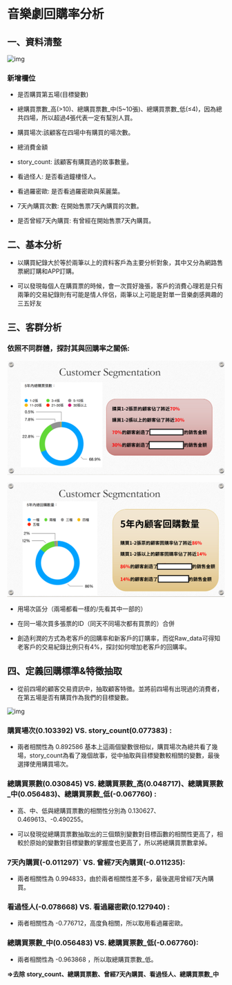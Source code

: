 # 音樂劇回購率分析

## 一、資料清整

![img](https://smalleye.notion.site/image/https%3A%2F%2Fs3-us-west-2.amazonaws.com%2Fsecure.notion-static.com%2Faad5c501-2cdf-4dbe-9e99-f8b5951d4710%2FUntitled.png?id=63283878-7ab2-4151-8599-a89a632778b0&table=block&spaceId=59f256b6-d360-48d1-a0bd-59ce111bafb5&width=2000&userId=&cache=v2)

### 新增欄位

* 是否購買第五場(目標變數)

* 總購買票數_高(>10)、總購買票數_中(5~10張)、總購買票數_低(≤4)，因為總共四場，所以超過4張代表一定有幫別人買。

* 購買場次:該顧客在四場中有購買的場次數。

* 總消費金額

* story_count: 該顧客有購買過的故事數量。

* 看過怪人: 是否看過鐘樓怪人。

* 看過羅密歐: 是否看過羅密歐與茱麗葉。

* 7天內購買次數: 在開始售票7天內購買的次數。

* 是否曾經7天內購買: 有曾經在開始售票7天內購買。

## 二、基本分析

* 以購買紀錄大於等於兩筆以上的資料客戶為主要分析對象，其中又分為網路售票網訂購和APP訂購。

* 可以發現每個人在購買票的時候，會一次買好幾張，客戶的消費心理若是只有兩筆的交易紀錄則有可能是情人伴侶，兩筆以上可能是對單一音樂劇感興趣的三五好友

## 三、客群分析

### 依照不同群體，探討其與回購率之關係:

![img](https://github.com/jason-28/Learning-Note/blob/main/img/%E5%9B%9E%E8%B3%BC1)

![img](https://github.com/jason-28/Learning-Note/blob/main/img/%E5%9B%9E%E8%B3%BC2)

* 用場次區分（兩場都看一樣的/先看其中一部的）

* 在同一場次買多張票的ID（同天不同場次都有買票的）合併

* 創造利潤的方式為老客戶的回購率和新客戶的訂購率，而從Raw_data可得知老客戶的交易紀錄比例只有4%，探討如何增加老客戶的回購率。

## 四、定義回購標準&特徵抽取

* 從前四場的顧客交易資訊中，抽取顧客特徵。並將前四場有出現過的消費者，在第五場是否有購買作為我們的目標變數。

![img](https://smalleye.notion.site/image/https%3A%2F%2Fs3-us-west-2.amazonaws.com%2Fsecure.notion-static.com%2F72c2b28f-7dce-45f3-9e15-10cd746666db%2FUntitled.png?id=0580f242-8c0b-4e57-9668-f7b481af791b&table=block&spaceId=59f256b6-d360-48d1-a0bd-59ce111bafb5&width=2000&userId=&cache=v2)

### 購買場次(0.103392) VS. story_count(0.077383) : 

* 兩者相關性為 0.892586 基本上這兩個變數很相似，購買場次為總共看了幾場，story_count為看了幾個故事，從中抽取與目標變數較相關的變數，最後選擇使用購買場次。

### 總購買票數(0.030845) VS. 總購買票數_高(0.048717)、總購買票數_中(0.056483)、總購買票數_低(-0.067760) : 

* 高、中、低與總購買票數的相關性分別為 0.130627、0.469613、-0.490255。

* 可以發現從總購買票數抽取出的三個類別變數對目標函數的相關性更高了，相較於原始的變數對目標變數的掌握度也更高了，所以將總購買票數拿掉。

### 7天內購買(-0.011297)` VS. 曾經7天內購買(-0.011235): 

* 兩者相關性為 0.994833，由於兩者相關性差不多，最後選用曾經7天內購買。

### 看過怪人(-0.078668) VS. 看過羅密歐(0.127940) : 

* 兩者相關性為 -0.776712，高度負相關，所以取用看過羅密歐。

### 總購買票數_中(0.056483) VS. 總購買票數_低(-0.067760): 

* 兩者相關性為 -0.963868 ，所以取總購買票數_低。

**=>去除 story_count、總購買票數、曾經7天內購買、看過怪人、總購買票數_中**


